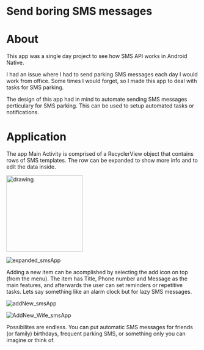 # Send boring SMS messages
About
=====
This app was a single day project to see how SMS API works in Android Native.

I had an issue where I had to send parking SMS messages each day I would work from office.
Some times I would forget, so I made this app to deal with tasks for SMS parking.

The design of this app had in mind to automate sending SMS messages perticulary for SMS parking. 
This can be used to setup automated tasks or notifications.

Application
===========
The app Main Activity is comprised of a RecyclerView object that contains rows of SMS templates.
The row can be expanded to show more info and to edit the data inside.

<img src="https://user-images.githubusercontent.com/92214769/173253570-6afee2b2-665b-40b6-8182-74bf956b4aa5.jpg" alt="drawing" width="200"/>


![expanded_smsApp](https://user-images.githubusercontent.com/92214769/173253588-5fb50236-596c-4665-800a-5e425ff29ac0.jpg)

Adding a new item can be acomplished by selecting the add icon on top (from the menu).
The item has Title, Phone number and Message as the main features, and afterwards the user can set 
reminders or repetitive tasks. Lets say something like an alarm clock but for lazy SMS messages.

![addNew_smsApp](https://user-images.githubusercontent.com/92214769/173253592-185b9d75-5de7-4a0e-854e-f3c9adae4518.jpg)

![AddNew_Wife_smsApp](https://user-images.githubusercontent.com/92214769/173253595-04cddcde-cedb-47bb-b1aa-6060eb265d13.jpg)

Possibilites are endless. You can put automatic SMS messages for friends (or family) birthdays, 
frequent parking SMS, or something only you can imagine or think of.
